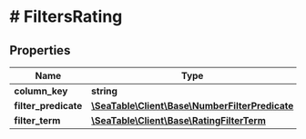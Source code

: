 # # FiltersRating

## Properties

Name | Type | Description | Notes
------------ | ------------- | ------------- | -------------
**column_key** | **string** |  | [optional]
**filter_predicate** | [**\SeaTable\Client\Base\NumberFilterPredicate**](NumberFilterPredicate.md) |  | [optional]
**filter_term** | [**\SeaTable\Client\Base\RatingFilterTerm**](RatingFilterTerm.md) |  | [optional]

